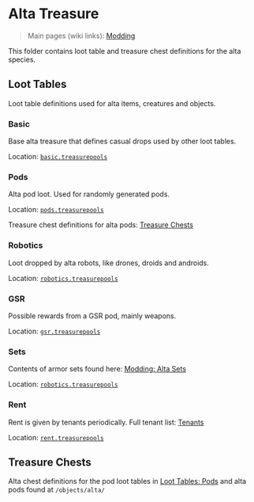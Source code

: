 # Alta Treasure

> Main pages (wiki links): [Modding](https://github.com/Ceterai/Enternia/wiki/Modding)

This folder contains loot table and treasure chest definitions for the alta species.

## Loot Tables

Loot table definitions used for alta items, creatures and objects.

### Basic

Base alta treasure that defines casual drops used by other loot tables.

Location: [`basic.treasurepools`](./basic.treasurepools)

### Pods

Alta pod loot. Used for randomly generated pods.

Location: [`pods.treasurepools`](./pods.treasurepools)

Treasure chest definitions for alta pods: [Treasure Chests](#treasure-chests)

### Robotics

Loot dropped by alta robots, like drones, droids and androids.

Location: [`robotics.treasurepools`](./robotics.treasurepools)

### GSR

Possible rewards from a GSR pod, mainly weapons.

Location: [`gsr.treasurepools`](./gsr.treasurepools)

### Sets

Contents of armor sets found here: [Modding: Alta Sets](/items/active/alta/sets/README.md#sets)

Location: [`robotics.treasurepools`](./robotics.treasurepools)

### Rent

Rent is given by tenants periodically. Full tenant list: [Tenants](/.meta/wiki/tenants.md)

Location: [`rent.treasurepools`](./rent.treasurepools)

## Treasure Chests

Alta chest definitions for the pod loot tables in [Loot Tables: Pods](#pods) and alta pods found at `/objects/alta/`
